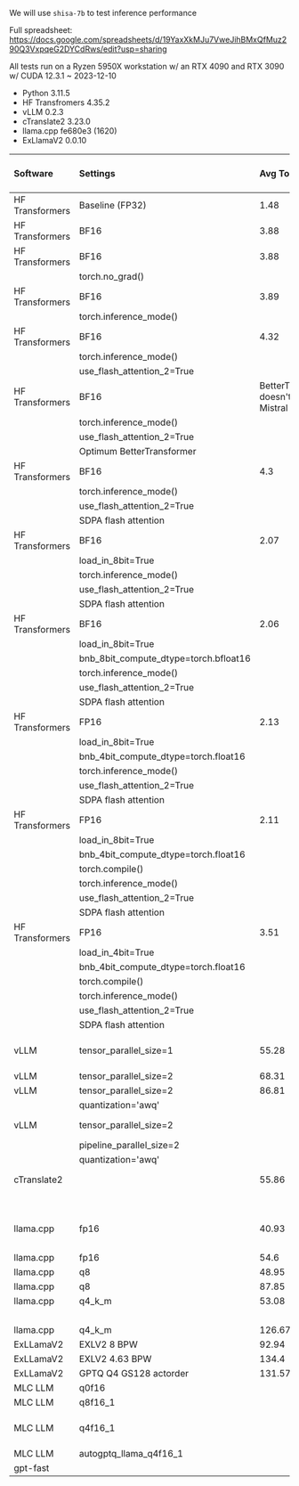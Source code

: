 We will use `shisa-7b` to test inference performance

Full spreadsheet:
https://docs.google.com/spreadsheets/d/19YaxXkMJu7VweJihBMxQfMuz290Q3VxpqeG2DYCdRws/edit?usp=sharing

All tests run on a Ryzen 5950X workstation w/ an RTX 4090 and RTX 3090 w/ CUDA 12.3.1 ~ 2023-12-10

* Python 3.11.5
* HF Transfromers 4.35.2
* vLLM 0.2.3
* cTranslate2 3.23.0
* llama.cpp fe680e3 (1620)
* ExLlamaV2 0.0.10

| Software        | Settings                              | Avg Tok/s   | Max Mem   | Speed X   | Max mem %          | Notes                                                                                                                                          |
|:----------------|:--------------------------------------|:------------|:----------|:----------|:-------------------|:-----------------------------------------------------------------------------------------------------------------------------------------------|
| HF Transformers | Baseline (FP32)                       | 1.48        | 47677.0   | 1.0       | 100.0              |                                                                                                                                                |
| HF Transformers | BF16                                  | 3.88        | 46211.0   | 2.63      | 97.0               |                                                                                                                                                |
| HF Transformers | BF16                                  | 3.88        | 46211.0   | 2.63      | 97.0               |                                                                                                                                                |
|                 | torch.no_grad()                       |             |           |           |                    |                                                                                                                                                |
| HF Transformers | BF16                                  | 3.89        | 45495.0   | 2.63      | 95.0               |                                                                                                                                                |
|                 | torch.inference_mode()                |             |           |           |                    |                                                                                                                                                |
| HF Transformers | BF16                                  | 4.32        | 47191.0   | 2.93      | 99.0               |                                                                                                                                                |
|                 | torch.inference_mode()                |             |           |           |                    |                                                                                                                                                |
|                 | use_flash_attention_2=True            |             |           |           |                    |                                                                                                                                                |
| HF Transformers | BF16                                  | BetterTransformers doesn't support Mistral     |           |           |                    |                                                                                                                                                |
|                 | torch.inference_mode()                |             |           |           |                    |                                                                                                                                                |
|                 | use_flash_attention_2=True            |             |           |           |                    |                                                                                                                                                |
|                 | Optimum BetterTransformer             |             |           |           |                    |                                                                                                                                                |
| HF Transformers | BF16                                  | 4.3         | 46851.0   | 2.91      | 98.0               |                                                                                                                                                |
|                 | torch.inference_mode()                |             |           |           |                    |                                                                                                                                                |
|                 | use_flash_attention_2=True            |             |           |           |                    |                                                                                                                                                |
|                 | SDPA flash attention                  |             |           |           |                    |                                                                                                                                                |
| HF Transformers | BF16                                  | 2.07        | 42623.0   | 1.4       | 89.0               | UserWarning: MatMul8bitLt: inputs will be cast from torch.bfloat16 to float16 during quantization                                              |
|                 | load_in_8bit=True                     |             |           |           |                    |                                                                                                                                                |
|                 | torch.inference_mode()                |             |           |           |                    |                                                                                                                                                |
|                 | use_flash_attention_2=True            |             |           |           |                    |                                                                                                                                                |
|                 | SDPA flash attention                  |             |           |           |                    |                                                                                                                                                |
| HF Transformers | BF16                                  | 2.06        | 45127.0   | 1.4       | 95.0               | UserWarning: MatMul8bitLt: inputs will be cast from torch.bfloat16 to float16 during quantization                                              |
|                 | load_in_8bit=True                     |             |           |           |                    |                                                                                                                                                |
|                 | bnb_8bit_compute_dtype=torch.bfloat16 |             |           |           |                    |                                                                                                                                                |
|                 | torch.inference_mode()                |             |           |           |                    |                                                                                                                                                |
|                 | use_flash_attention_2=True            |             |           |           |                    |                                                                                                                                                |
|                 | SDPA flash attention                  |             |           |           |                    |                                                                                                                                                |
| HF Transformers | FP16                                  | 2.13        | 45511.0   | 1.44      | 95.0               | https://github.com/TimDettmers/bitsandbytes/issues/490                                                                                         |
|                 | load_in_8bit=True                     |             |           |           |                    |                                                                                                                                                |
|                 | bnb_4bit_compute_dtype=torch.float16  |             |           |           |                    |                                                                                                                                                |
|                 | torch.inference_mode()                |             |           |           |                    |                                                                                                                                                |
|                 | use_flash_attention_2=True            |             |           |           |                    |                                                                                                                                                |
|                 | SDPA flash attention                  |             |           |           |                    |                                                                                                                                                |
| HF Transformers | FP16                                  | 2.11        | 45509.0   | 1.43      | 95.0               |                                                                                                                                                |
|                 | load_in_8bit=True                     |             |           |           |                    |                                                                                                                                                |
|                 | bnb_4bit_compute_dtype=torch.float16  |             |           |           |                    |                                                                                                                                                |
|                 | torch.compile()                       |             |           |           |                    |                                                                                                                                                |
|                 | torch.inference_mode()                |             |           |           |                    |                                                                                                                                                |
|                 | use_flash_attention_2=True            |             |           |           |                    |                                                                                                                                                |
|                 | SDPA flash attention                  |             |           |           |                    |                                                                                                                                                |
| HF Transformers | FP16                                  | 3.51        | 44101.0   | 2.37      | 92.0               |                                                                                                                                                |
|                 | load_in_4bit=True                     |             |           |           |                    |                                                                                                                                                |
|                 | bnb_4bit_compute_dtype=torch.float16  |             |           |           |                    |                                                                                                                                                |
|                 | torch.compile()                       |             |           |           |                    |                                                                                                                                                |
|                 | torch.inference_mode()                |             |           |           |                    |                                                                                                                                                |
|                 | use_flash_attention_2=True            |             |           |           |                    |                                                                                                                                                |
|                 | SDPA flash attention                  |             |           |           |                    |                                                                                                                                                |
| vLLM            | tensor_parallel_size=1                | 55.28       | 19958.0   | 37.44     | 42.0               | vLLM is fast even for batch=1 but you need to batch by SamplerSettings and also you can't batch w/ multiple seeds                              |
| vLLM            | tensor_parallel_size=2                | 68.31       | 47843.0   | 46.27     | 100.0              | A copy on each GPU                                                                                                                             |
| vLLM            | tensor_parallel_size=2                | 86.81       | 47175.0   | 58.8      | 99.0               |                                                                                                                                                |
|                 | quantization='awq'                    |             |           |           |                    |                                                                                                                                                |
| vLLM            | tensor_parallel_size=2                |             |           |           |                    | NotImplementedError: Pipeline parallelism is not supported yet.                                                                                |
|                 | pipeline_parallel_size=2              |             |           |           |                    |                                                                                                                                                |
|                 | quantization='awq'                    |             |           |           |                    |                                                                                                                                                |
| cTranslate2     |                                       | 55.86       | 16996.0   | 37.84     | 36.0               | requires model conversion: https://opennmt.net/CTranslate2/conversion.html                                                                     |
|                 |                                       |             |           |           |                    |                                                                                                                                                |
|                 |                                       |             |           |           |                    | Missing some of the usual generation parameters, 4090 only                                                                                     |
| llama.cpp       | fp16                                  | 40.93       | 17987.0   | 27.72     | 38.0               | convert_shisa.py                                                                                                                               |
|                 |                                       |             |           |           |                    | 4090+3090                                                                                                                                      |
| llama.cpp       | fp16                                  | 54.6        | 15873.0   | 36.98     | 33.0               | 4090 only                                                                                                                                      |
| llama.cpp       | q8                                    | 48.95       | 11541.0   | 33.15     | 24.0               | 4090+3090                                                                                                                                      |
| llama.cpp       | q8                                    | 87.85       | 9919.0    | 59.49     | 21.0               | 4090 only                                                                                                                                      |
| llama.cpp       | q4_k_m                                | 53.08       | 8271.0    | 35.94     | 17.0               | 4.63 BPW                                                                                                                                       |
|                 |                                       |             |           |           |                    | 4090+3090                                                                                                                                      |
| llama.cpp       | q4_k_m                                | 126.67      | 6701.0    | 85.78     | 14.0               | 4090 only                                                                                                                                      |
| ExLLamaV2       | EXLV2 8 BPW                           | 92.94       | 13688.0   | 62.96     | 29.0               | 4090 only                                                                                                                                      |
| ExLLamaV2       | EXLV2 4.63 BPW                        | 134.4       | 10856.0   | 91.06     | 23.0               | 4090 only                                                                                                                                      |
| ExLLamaV2       | GPTQ Q4 GS128 actorder                | 131.57      | 10938.0   | 89.12     | 23.0               | 4090 only                                                                                                                                      |
| MLC LLM         | q0f16                                 |             |           |           |                    |                                                                                                                                                |
| MLC LLM         | q8f16_1                               |             |           |           |                    |                                                                                                                                                |
| MLC LLM         | q4f16_1                               |             |           |           |                    | mlc_chat_cli: symbol lookup error: ... mlc-llm/dist/shisa-7b-v1-q4f16_1/shisa-7b-v1-q4f16_1-cuda.so: undefined symbol: __cudaRegisterFatBinary |
| MLC LLM         | autogptq_llama_q4f16_1                |             |           |           |                    |                                                                                                                                                |
| gpt-fast        |                                       |             |           |           |                    | many issues...                                                                                                                                               |
